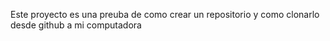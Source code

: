 Este proyecto es una preuba de como crear un repositorio y como clonarlo desde github a mi computadora
